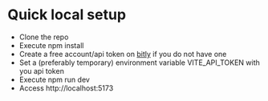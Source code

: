 # Quick local setup
- Clone the repo
- Execute npm install
- Create a free account/api token on [bitly](https://app.bitly.com/settings/api/) if you do not have one
- Set a (preferably temporary) environment variable VITE_API_TOKEN with you api token
- Execute npm run dev
- Access http://localhost:5173

